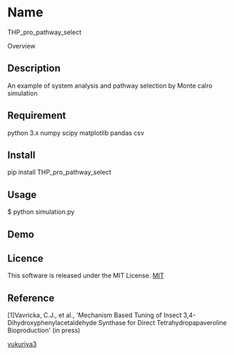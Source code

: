 Name
====
THP_pro_pathway_select

Overview

## Description

An example of system analysis and pathway selection by Monte calro simulation

## Requirement
 python 3.x
 numpy
 scipy
 matplotlib
 pandas
 csv
## Install
pip install THP_pro_pathway_select
## Usage
$ python simulation.py
## Demo

## Licence
This software is released under the MIT License.
[MIT](https://github.com/yukuriya3/THP_pro_path_select/LICENCE)

## Reference
[1]Vavricka, C.J., et al., 'Mechanism Based Tuning of Insect 3,4-Dihydroxyphenylacetaldehyde Synthase for Direct Tetrahydropapaveroline Bioproduction' (in press)

[yukuriya3](https://github.com/yukuriya3)